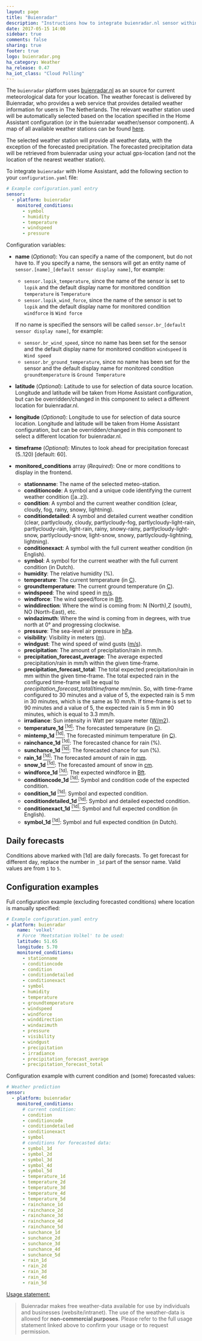 ```yaml
---
layout: page
title: "Buienradar"
description: "Instructions how to integrate buienradar.nl sensor within Home Assistant."
date: 2017-05-15 14:00
sidebar: true
comments: false
sharing: true
footer: true
logo: buienradar.png
ha_category: Weather
ha_release: 0.47
ha_iot_class: "Cloud Polling"
---
```



The `buienradar` platform uses [buienradar.nl](http://buienradar.nl/) as an source for current meteorological data for your location. The weather forecast is delivered by Buienradar, who provides a web service that provides detailed weather information for users in The Netherlands. The relevant weather station used will be automatically selected based on the location specified in the Home Assistant configuration (or in the buienradar weather/sensor component). A map of all available weather stations can be found [here](https://www.google.com/maps/d/embed?mid=1NivHkTGQUOs0dwQTnTMZi8Uatj0). 

The selected weather station will provide all weather data, with the exception of the forecasted precipitation. The forecasted precipitation data will be retrieved from buienradar using your actual gps-location (and not the location of the nearest weather station).

To integrate `buienradar` with Home Assistant, add the following section to your `configuration.yaml` file:

```yaml
# Example configuration.yaml entry
sensor:
  - platform: buienradar
    monitored_conditions:
      - symbol
      - humidity
      - temperature
      - windspeed
      - pressure
```

Configuration variables:

- **name**  (*Optional*): You can specify a name of the component, but do not have to. If you specify a name, the sensors will get an entity name of `sensor.[name]_[default sensor display name]`, for example: 
  - `sensor.lopik_temperature`, since the name of the sensor is set to `lopik` and the default display name for monitored condition `temperature` is `Temperature` 
  - `sensor.lopik_wind_force`, since the name of the sensor is set to `lopik` and the default display name for monitored condition `windforce` is `Wind force`
  
  If no name is specified the sensors will be called `sensor.br_[default sensor display name]`, for example:
  - `sensor.br_wind_speed`, since no name has been set for the sensor and the default display name for monitored condition `windspeed` is `Wind speed`
  - `sensor.br_ground_temperature`, since no name has been set for the sensor and the default display name for monitored condition `groundtemperature` is `Ground Temperature`
- **latitude** (*Optional*): Latitude to use for selection of data source location. Longitude and latitude will be taken from Home Assistant configuration, but can be overridden/changed in this component to select a different location for buienradar.nl.
- **longitude** (*Optional*): Longitude to use for selection of data source location. Longitude and latitude will be taken from Home Assistant configuration, but can be overridden/changed in this component to select a different location for buienradar.nl.
- **timeframe** (*Optional*): Minutes to look ahead for precipitation forecast (5..120) [default: 60].
- **monitored_conditions** array (*Required*): One or more conditions to display in the frontend.
  - **stationname**: The name of the selected meteo-station.
  - **conditioncode**: A symbol and a unique code identifying the current weather condition ([a..z]).
  - **condition**: A symbol and the current weather condition (clear, cloudy, fog, rainy, snowy, lightning).
  - **conditiondetailed**: A symbol and detailed current weather condition (clear, partlycloudy, cloudy, partlycloudy-fog, partlycloudy-light-rain, partlycloudy-rain, light-rain, rainy, snowy-rainy, partlycloudy-light-snow, partlycloudy-snow, light-snow, snowy, partlycloudy-lightning, lightning).
  - **conditionexact**: A symbol with the full current weather condition (in English).
  - **symbol**: A symbol for the current weather with the full current condition (in Dutch).
  - **humidity**: The relative humidity (%).
  - **temperature**: The current temperature (in [C](https://en.wikipedia.org/wiki/Celsius)).
  - **groundtemperature**: The current ground temperature (in [C](https://en.wikipedia.org/wiki/Celsius)).
  - **windspeed**: The wind speed in [m/s](https://en.wikipedia.org/wiki/M/s).
  - **windforce**: The wind speed/force in [Bft](https://en.wikipedia.org/wiki/Beaufort_scale).
  - **winddirection**: Where the wind is coming from: N (North),Z (south), NO (North-East), etc.
  - **windazimuth**: Where the wind is coming from in degrees, with true north at 0° and progressing clockwise.
  - **pressure**: The sea-level air pressure in [hPa](https://en.wikipedia.org/wiki/Hectopascal).
  - **visibility**: Visibility in meters ([m](https://en.wikipedia.org/wiki/Metre)).
  - **windgust**: The wind speed of wind gusts ([m/s](https://en.wikipedia.org/wiki/M/s)).
  - **precipitation**: The amount of precipitation/rain in mm/h.
  - **precipitation_forecast_average**: The average expected precipitation/rain in mm/h within the given time-frame.
  - **precipitation_forecast_total**: The total expected precipitation/rain in mm within the given time-frame. The total expected rain in the configured time-frame will be equal to _precipitation_forecast_total_/_timeframe_ mm/min. So, with time-frame configured to 30 minutes and a value of 5, the expected rain is 5 mm in 30 minutes, which is the same as 10 mm/h. If time-frame is set to 90 minutes and a value of 5, the expected rain is 5 mm in 90 minutes, which is equal to 3.3 mm/h.
  - **irradiance**: Sun intensity in Watt per square meter ([W/m2](https://en.wikipedia.org/wiki/W/m2)).
  - **temperature_1d** [<sup>[1d]</sup>](#1d): The forecasted temperature (in [C](https://en.wikipedia.org/wiki/Celsius)).
  - **mintemp_1d** [<sup>[1d]</sup>](#1d): The forecasted minimum temperature (in [C](https://en.wikipedia.org/wiki/Celsius)).
  - **rainchance_1d** [<sup>[1d]</sup>](#1d): The forecasted chance for rain (%).
  - **sunchance_1d** [<sup>[1d]</sup>](#1d): The forecasted chance for sun (%).
  - **rain_1d** [<sup>[1d]</sup>](#1d): The forecasted amount of rain in [mm](https://en.wikipedia.org/wiki/Millimetre).
  - **snow_1d** [<sup>[1d]</sup>](#1d): The forecasted amount of snow in [cm](https://en.wikipedia.org/wiki/Centimetre).
  - **windforce_1d** [<sup>[1d]</sup>](#1d): The expected windforce in [Bft](https://en.wikipedia.org/wiki/Beaufort_scale).
  - **conditioncode_1d** [<sup>[1d]</sup>](#1d): Symbol and condition code of the expected condition.
  - **condition_1d** [<sup>[1d]</sup>](#1d): Symbol and expected condition.
  - **conditiondetailed_1d** [<sup>[1d]</sup>](#1d): Symbol and detailed expected condition.
  - **conditionexact_1d** [<sup>[1d]</sup>](#1d): Symbol and full expected condition (in English).
  - **symbol_1d** [<sup>[1d]</sup>](#1d): Symbol and full expected condition (in Dutch).


## Daily forecasts

Conditions above marked with <a name="1d">[1d]</a> are daily forecasts. To get forecast for different day, replace the number
in `_1d` part of the sensor name. Valid values are from `1` to `5`.


## Configuration examples

Full configuration example (excluding forecasted conditions) where location is manually specified:

```yaml
# Example configuration.yaml entry
- platform: buienradar
    name: 'volkel'
    # Force 'Meetstation Volkel' to be used:
    latitude: 51.65
    longitude: 5.70
    monitored_conditions:
      - stationname
      - conditioncode
      - condition
      - conditiondetailed
      - conditionexact
      - symbol
      - humidity
      - temperature
      - groundtemperature
      - windspeed
      - windforce
      - winddirection
      - windazimuth
      - pressure
      - visibility
      - windgust
      - precipitation
      - irradiance
      - precipitation_forecast_average
      - precipitation_forecast_total
```


Configuration example with current condition and (some) forecasted values:

```yaml
# Weather prediction
sensor:
  - platform: buienradar
    monitored_conditions:
      # current condition:
      - condition
      - conditioncode
      - conditiondetailed
      - conditionexact
      - symbol
      # conditions for forecasted data:
      - symbol_1d
      - symbol_2d
      - symbol_3d
      - symbol_4d
      - symbol_5d
      - temperature_1d
      - temperature_2d
      - temperature_3d
      - temperature_4d
      - temperature_5d
      - rainchance_1d
      - rainchance_2d
      - rainchance_3d
      - rainchance_4d
      - rainchance_5d
      - sunchance_1d
      - sunchance_2d
      - sunchance_3d
      - sunchance_4d
      - sunchance_5d
      - rain_1d
      - rain_2d
      - rain_3d
      - rain_4d
      - rain_5d
```

[Usage statement:](https://www.buienradar.nl/overbuienradar/gratis-weerdata)
> Buienradar makes free weather-data available for use by individuals and businesses (website/intranet). The use of the weather-data is allowed for **non-commercial purposes**. Please refer to the full usage statement linked above to confirm your usage or to request permission.

